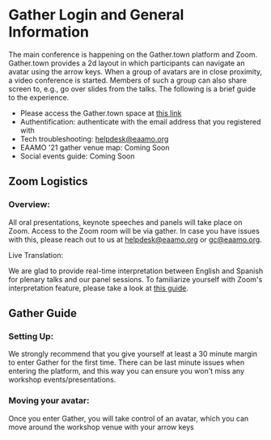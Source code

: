 # Gather Login and General Information

The main conference is happening on the Gather.town platform and Zoom. Gather.town provides a 2d layout in which participants can navigate an avatar using the arrow keys. When a group of avatars are in close proximity, a video conference is started. Members of such a group can also share screen to, e.g., go over slides from the talks. The following is a brief guide to the experience.

- Please access the Gather.town space at [this link](https://gather.town/app/8ZCK5ITC73SgbtQE/eaamo-2021)
- Authentification: authenticate with the email address that you registered with
- Tech troubleshooting: helpdesk@eaamo.org
- EAAMO '21 gather venue map: Coming Soon
- Social events guide: Coming Soon


## Zoom Logistics

### Overview:

All oral presentations, keynote speeches and panels will take place on Zoom. Access to the Zoom room will be via gather. In case you have issues with this, please reach out to us at helpdesk@eaamo.org or gc@eaamo.org.


Live Translation:

We are glad to provide real-time interpretation between English and Spanish for plenary talks and our panel sessions. To familiarize yourself with Zoom's interpretation feature, please take a look at [this guide](https://support.zoom.us/hc/en-us/articles/360034919791-Language-interpretation-in-meetings-and-webinars#:~:text=Interpreters%20and%20attendees%20will%20now,audio%20which%20they%20can%20translate.).

## Gather Guide

### Setting Up:

We strongly recommend that you give yourself at least a 30 minute margin to enter Gather for the first time. There can be last minute issues when entering the platform, and this way you can ensure you won't miss any workshop events/presentations.

### Moving your avatar:

Once you enter Gather, you will take control of an avatar, which you can move around the workshop venue with your arrow keys

